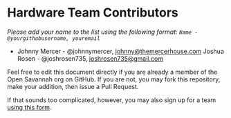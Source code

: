 # Hardware Team Contributors

*Please add your name to the list using the following format: `Name - @yourgithubusername, youremail`*

+ Johnny Mercer - @johnnymercer, johnny@themercerhouse.com 
Joshua Rosen - @joshrosen735, joshrosen735@gmail.com

Feel free to edit this document directly if you are already a member of the Open Savannah org on GitHub. If you are not, you may fork this repository, make your addition, then issue a Pull Request.

If that sounds too complicated, however, you may also sign up for a team [using this form](https://pnbpszcf.paperform.co).
